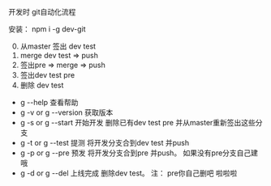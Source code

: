 开发时 git自动化流程

安装： npm i -g dev-git

0. 从master 签出 dev test
1. merge dev test => push
2. 签出pre => merge => push 
3. 签出dev test pre
4. 删除 dev test

* g --help 查看帮助 
* g -v or g --version 获取版本
* g -s or g --start 开始开发 删除已有dev test pre 并从master重新签出这些分支
* g -t or g --test 提测 将开发分支合到dev test 并push
* g -p or g --pre 预发 将开发分支合到pre 并push。 如果没有pre分支自己建哦
* g -d or g --del 上线完成 删除dev test。 注： pre你自己删吧 啦啦啦